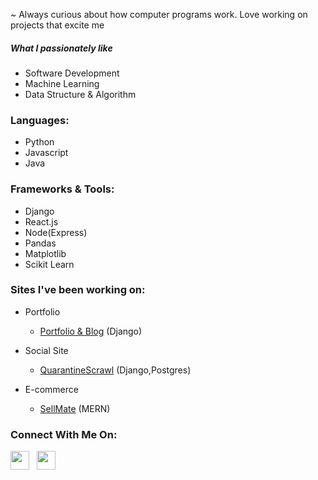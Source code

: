 ~ Always curious about how computer programs work. Love working on projects that excite me
##### What I passionately like
- Software Development
- Machine Learning
- Data Structure & Algorithm

### Languages:
- Python 
- Javascript 
- Java

### Frameworks & Tools:
- Django
- React.js
- Node(Express)
- Pandas
- Matplotlib
- Scikit Learn

### Sites I've been working on:
- Portfolio
  - [Portfolio & Blog](https://zenhar.herokuapp.com/) (Django)

- Social Site
  - [QuarantineScrawl](https://quarantinescrawl.herokuapp.com) (Django,Postgres)
- E-commerce
  - [SellMate](http://front-sellmate.herokuapp.com/) (MERN)


### Connect With Me On:

<p align='left'>

<a href="https://twitter.com/outzensider_"><img height="30" src="https://github.com/WaylonWalker/WaylonWalker/blob/main/icon/twitter.png?raw=true"></a>&nbsp;&nbsp;
<a href="https://www.linkedin.com/in/mustafa-zenhar/"><img height="30" src="https://github.com/WaylonWalker/WaylonWalker/blob/main/icon/linkedin.png?raw=true"></a>
</p>






<!--- 
<a href="https://www.w3.org/html/" target="_blank"><img align="left" alt="HTML5" width="26px" src="https://raw.githubusercontent.com/github/explore/80688e429a7d4ef2fca1e82350fe8e3517d3494d/topics/html/html.png" /></a>

<a href="" target="_blank"> <img align="left" alt="Python" width="100px"
src="https://www.python.org/static/community_logos/python-logo.png" /></a> 

--->












